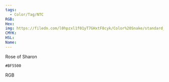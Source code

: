 ```yaml
---
tags:
  - Color/Tag/NTC
RGB:
Hex:
img: https://filedn.com/l0hpzxl1f01yT7GHxtF8cyk/Color%20Snake/standard_csv_to_svg/%23/BF5500.svg
CMYK:
HSL:
Name:
---
```

Rose of Sharon
```palette
#BF5500
```
RGB
